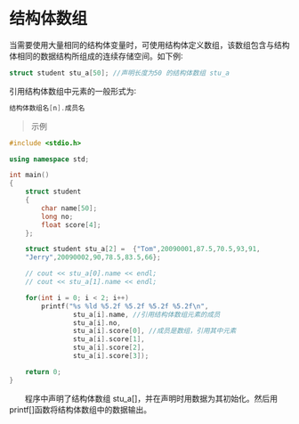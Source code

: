 
&emsp;
# 结构体数组

当需要使用大量相同的结构体变量时，可使用结构体定义数组，该数组包含与结构体相同的数据结构所组成的连续存储空间。如下例∶
```c++
struct student stu_a[50]; //声明长度为50 的结构体数组 stu_a
```
引用结构体数组中元素的一般形式为∶
```c++
结构体数组名[n].成员名
```

>示例
```c++
#include <stdio.h>

using namespace std;

int main()
{
    struct student
    {
        char name[50];
        long no;
        float score[4];
    };

    struct student stu_a[2] =  {"Tom",20090001,87.5,70.5,93,91,
    "Jerry",20090002,90,78.5,83.5,66}; 

    // cout << stu_a[0].name << endl;
    // cout << stu_a[1].name << endl;

    for(int i = 0; i < 2; i++)
        printf("%s %ld %5.2f %5.2f %5.2f %5.2f\n",
                stu_a[i].name, //引用结构体数组元素的成员
                stu_a[i].no, 
                stu_a[i].score[0], //成员是数组，引用其中元素
                stu_a[i].score[1], 
                stu_a[i].score[2], 
                stu_a[i].score[3]);

    return 0;
}
```
&emsp;&emsp;程序中声明了结构体数组 stu_a[]，并在声明时用数据为其初始化。然后用printf[]函数将结构体数组中的数据输出。


